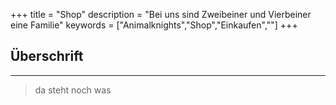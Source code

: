 +++
title = "Shop"
description = "Bei uns sind Zweibeiner und Vierbeiner eine Familie"
keywords = ["Animalknights","Shop","Einkaufen",""]
+++

##  Überschrift
---

> da steht noch was
